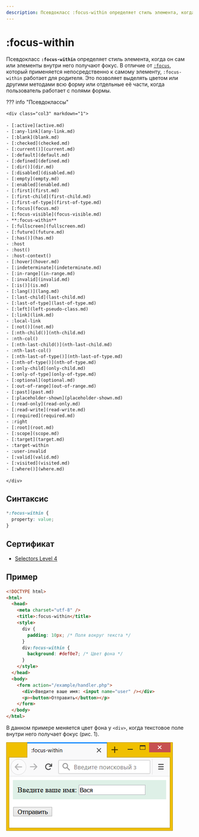 ```yaml
---
description: Псевдокласс :focus-within определяет стиль элемента, когда он сам или элементы внутри него получают фокус
---
```


# :focus-within

Псевдокласс **`:focus-within`** определяет стиль элемента, когда он сам или элементы внутри него получают фокус. В отличие от [`:focus`](focus.md), который применяется непосредственно к самому элементу, `:focus-within` работает для родителя. Это позволяет выделять цветом или другими методами всю форму или отдельные её части, когда пользователь работает с полями формы.

??? info "Псевдоклассы"

    <div class="col3" markdown="1">

    - [:active](active.md)
    - [:any-link](any-link.md)
    - [:blank](blank.md)
    - [:checked](checked.md)
    - [:current()](current.md)
    - [:default](default.md)
    - [:defined](defined.md)
    - [:dir()](dir.md)
    - [:disabled](disabled.md)
    - [:empty](empty.md)
    - [:enabled](enabled.md)
    - [:first](first.md)
    - [:first-child](first-child.md)
    - [:first-of-type](first-of-type.md)
    - [:focus](focus.md)
    - [:focus-visible](focus-visible.md)
    - **:focus-within**
    - [:fullscreen](fullscreen.md)
    - [:future](future.md)
    - [:has()](has.md)
    - :host
    - :host()
    - :host-context()
    - [:hover](hover.md)
    - [:indeterminate](indeterminate.md)
    - [:in-range](in-range.md)
    - [:invalid](invalid.md)
    - [:is()](is.md)
    - [:lang()](lang.md)
    - [:last-child](last-child.md)
    - [:last-of-type](last-of-type.md)
    - [:left](left-pseudo-class.md)
    - [:link](link.md)
    - :local-link
    - [:not()](not.md)
    - [:nth-child()](nth-child.md)
    - :nth-col()
    - [:nth-last-child()](nth-last-child.md)
    - :nth-last-col()
    - [:nth-last-of-type()](nth-last-of-type.md)
    - [:nth-of-type()](nth-of-type.md)
    - [:only-child](only-child.md)
    - [:only-of-type](only-of-type.md)
    - [:optional](optional.md)
    - [:out-of-range](out-of-range.md)
    - [:past](past.md)
    - [:placeholder-shown](placeholder-shown.md)
    - [:read-only](read-only.md)
    - [:read-write](read-write.md)
    - [:required](required.md)
    - :right
    - [:root](root.md)
    - [:scope](scope.md)
    - [:target](target.md)
    - :target-within
    - :user-invalid
    - [:valid](valid.md)
    - [:visited](visited.md)
    - [:where()](where.md)

    </div>

## Синтаксис

```css
*:focus-within {
  property: value;
}
```

## Сертификат

- [Selectors Level 4](https://drafts.csswg.org/selectors-4/#the-focus-within-pseudo)

## Пример

```html
<!DOCTYPE html>
<html>
  <head>
    <meta charset="utf-8" />
    <title>:focus-within</title>
    <style>
      div {
        padding: 10px; /* Поля вокруг текста */
      }
      div:focus-within {
        background: #def0e7; /* Цвет фона */
      }
    </style>
  </head>
  <body>
    <form action="/example/handler.php">
      <div>Введите ваше имя: <input name="user" /></div>
      <p><button>Отправить</button></p>
    </form>
  </body>
</html>
```

В данном примере меняется цвет фона у `<div>`, когда текстовое поле внутри него получает фокус (рис. 1).

![Рис. 1. Использование :focus-within](focus-within.png)
